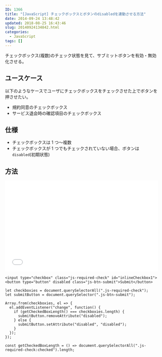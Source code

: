 ```yaml
---
ID: 1366
title: "[JavaScript] チェックボックスとボタンのdisabledを連動させる方法"
date: 2014-09-24 13:48:42
updated: 2018-08-25 16:43:46
slug: 20140924134842.html
categories:
  - JavaScript
tags: []
---
```


チェックボックス(複数)のチェック状態を見て、サブミットボタンを有効・無効化させる。

<!--more-->

## ユースケース

以下のようなケースでユーザにチェックボックスをチェックさせた上でボタンを押させたい。

- 規約同意のチェックボックス
- サービス退会時の確認項目のチェックボックス

## 仕様

- チェックボックスは 1 つ〜複数
- チェックボックスが 1 つでもチェックされていない場合、ボタンは`disabled`(初期状態)

## 方法

<iframe height='300' scrolling='no' title='Linkage of checkbox and submit button' src='//codepen.io/hiro0218/embed/yxeVvy/?height=317&theme-id=light&default-tab=result&embed-version=2' frameborder='no' allowtransparency='true' allowfullscreen='true' style='width: 100%;'>See the Pen <a href='https://codepen.io/hiro0218/pen/yxeVvy/'>Linkage of checkbox and submit button</a> by hiro (<a href='https://codepen.io/hiro0218'>@hiro0218</a>) on <a href='https://codepen.io'>CodePen</a>.
</iframe>

```language-html
<input type="checkbox" class="js-required-check" id="inlineCheckbox1">
<button type="button" disabled class="js-btn-submit">Submit</button>
```

```language-js
let checkboxies = document.querySelectorAll(".js-required-check");
let submitButton = document.querySelector(".js-btn-submit");

Array.from(checkboxies, el => {
  el.addEventListener("change", function() {
    if (getCheckedBoxLength() === checkboxies.length) {
      submitButton.removeAttribute("disabled");
    } else {
      submitButton.setAttribute("disabled", "disabled");
    }
  });
});

const getCheckedBoxLength = () => document.querySelectorAll(".js-required-check:checked").length;
```
